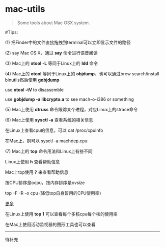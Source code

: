 mac-utils
========

> Some tools about Mac OSX system.

#Tips:

(1) 把Finder中的文件直接拖拽到terminal可以立即显示文件的路径

(2) say Mac OS X，通过 **say** 命令进行语音阅读

(3) Mac上的 **otool -L** 等同于Linux上的 **ldd** 命令

(4) Mac上的 **otool** 等同于Linux上的 **objdump**，也可以通过brew search/install binutils然后使用 **gobjdump**

use **otool -tV <executable>** to disassemble

use **gobjdump -a libcrypto.a** to see mach-o-i386 or something

(5) Mac上使用 **dtruss** 命令跟踪某个进程，对应Linux上的strace命令

(6) Mac上使用 **sysctl -a** 查看系统的相关信息

在Linux上查看cpu的信息，可以 cat /proc/cpuinfo

在Mac上，则可以 sysctl -a machdep.cpu

(7) Mac上的 **top** 命令用法和Linux上有些不同

Linux上使用 **h** 查看帮助信息

Mac上top使用 **?** 来查看帮助信息

按CPU排序是ocpu，按内存排序是ovsize

top -F -R -o cpu (降低top自身暂用的CPU使用率)

[更多](http://osxdaily.com/2009/10/06/monitoring-cpu-usage-on-your-mac-a-better-top-command/)

在Linux上使用 **top 1** 可以查看每个多核cpu每个核的使用率

在Mac上使用活动监视器的图形工具也可以查看

---

待补充


